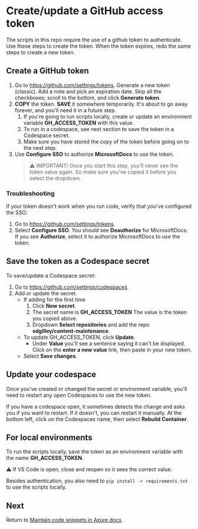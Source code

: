 # Create/update a GitHub access token

The scripts in this repo require the use of a github token to authenticate.  Use these steps to create the token.  When the token expires, redo the same steps to create a new token.

## Create a GitHub token

1. Go to https://github.com/settings/tokens.  Generate a new token (classic). Add a note and pick an expiration date.  Skip all the checkboxes; scroll to the bottom, and click **Generate token**.
1. **COPY** the token. **SAVE** it somewhere temporarily.  It's about to go away forever, and you'll need it in a future step.  
    1. If you're going to run scripts locally, create or update an environment variable **GH_ACCESS_TOKEN** with this value.
    1. To run in a codespace, see next section to save the token in a Codespace secret.
    1. Make sure you have stored the copy of the token before going on to the next step.
1. Use **Configure SSO** to authorize **MicrosoftDocs** to use the token.  
    > ⚠️ IMPORTANT! Once you start this step, you'll never see the token value again. So make sure you've copied it before you select the dropdown.

### Troubleshooting

If your token doesn't work when you run code, verify that you've configured the SSO: 
 
1. Go to https://github.com/settings/tokens.
1. Select **Configure SSO**.  You should see **Deauthorize** for MicrosoftDocs.  If you see **Authorize**, select it to authorize MicrosoftDocs to use the token.

## Save the token as a Codespace secret

To save/update a Codespace secret:

1. Go to https://github.com/settings/codespaces.
1. Add or update the secret.
    * If adding for the first time
        1. Click **New secret**.  
        1. The secret name is **GH_ACCESS_TOKEN**  The value is the token you copied above.
        1. Dropdown **Select repositories** and add the repo **sdgilley/content-maintenance**.
    * To update GH_ACCESS_TOKEN, click **Update**.  
        * Under **Value** you'll see a sentence saying it can't be displayed.  Click on the **enter a new value** link, then paste in your new token.
    * Select **Save changes**.


## Update your codespace

Once you've created or changed the secret or environment variable, you'll need to restart any open Codespaces to use the new token.

If you have a codespace open, it sometimes detects the change and asks you if you want to restart.  If it doesn't, you can restart it manually.  At the bottom left, click on the Codespaces name, then select **Rebuild Container**.

## For local environments

To run the scripts locally, save the token as an environment variable with the name **GH_ACCESS_TOKEN**.

⚠️ If VS Code is open, close and reopen so it sees the correct value.

Besides authentication, you also need to `pip install -r requirements.txt` to use the scripts locally.

## Next

Return to [Maintain code snippets in Azure docs](code-snippets.md).